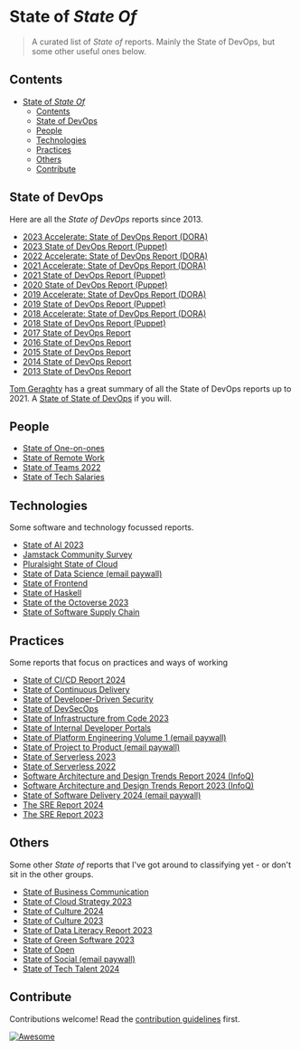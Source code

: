 # State of *State Of*

> A curated list of *State of* reports. Mainly the State of DevOps, but some other useful ones below.


## Contents

- [State of *State Of*](#state-of-state-of)
  - [Contents](#contents)
  - [State of DevOps](#state-of-devops)
  - [People](#people)
  - [Technologies](#technologies)
  - [Practices](#practices)
  - [Others](#others)
  - [Contribute](#contribute)


## State of DevOps

Here are all the *State of DevOps* reports since 2013.

- [2023 Accelerate: State of DevOps Report (DORA)](https://dora.dev/research/2023/dora-report/)
- [2023 State of DevOps Report (Puppet)](https://www.puppet.com/system/files/report-puppet-sodor-2023-platform-engineering.pdf)
- [2022 Accelerate: State of DevOps Report (DORA)](https://dora.dev/research/2022/dora-report/)
- [2021 Accelerate: State of DevOps Report (DORA)](https://services.google.com/fh/files/misc/state-of-devops-2021.pdf)
- [2021 State of DevOps Report (Puppet)](https://www.puppet.com/resources/history-of-devops-reports#2021)
- [2020 State of DevOps Report (Puppet)](https://www.puppet.com/system/files/2020-State-of-DevOps-Report.pdf)
- [2019 Accelerate: State of DevOps Report (DORA)](https://services.google.com/fh/files/misc/state-of-devops-2019.pdf)
- [2019 State of DevOps Report (Puppet)](https://puppet.com/resources/report/2019-state-of-devops-report)
- [2018 Accelerate: State of DevOps Report (DORA)](https://services.google.com/fh/files/misc/state-of-devops-2018.pdf)
- [2018 State of DevOps Report (Puppet)](https://puppet.com/resources/report/2018-state-devops-report)
- [2017 State of DevOps Report](https://puppet.com/resources/report/2017-state-devops-report)
- [2016 State of DevOps Report](https://puppet.com/resources/report/2016-state-devops-report)
- [2015 State of DevOps Report](https://puppet.com/resources/report/2015-state-devops-report)
- [2014 State of DevOps Report](https://puppet.com/resources/report/2014-state-devops-report)
- [2013 State of DevOps Report](https://puppet.com/resources/report/2013-state-devops-report)

[Tom Geraghty](https://www.linkedin.com/in/geraghtytom/) has a great summary of all the State of DevOps reports up to 2021. A [State of State of DevOps](https://tomgeraghty.co.uk/index.php/all-the-state-of-devops-reports-since-2013/) if you will.

## People

- [State of One-on-ones](https://hypercontext.com/state-of-one-on-ones-report)
- [State of Remote Work](https://owllabs.com/state-of-remote-work/2021)
- [State of Teams 2022](https://www.atlassian.com/blog/state-of-teams-2022)
- [State of Tech Salaries](https://hired.com/state-of-tech-salaries/2022/)

## Technologies

Some software and technology focussed reports.

- [State of AI 2023](https://retool.com/reports/state-of-ai-2023)
- [Jamstack Community Survey](https://jamstack.org/survey/2022/)
- [Pluralsight State of Cloud](https://www.pluralsight.com/resource-center/state-of-cloud)
- [State of Data Science (email paywall)](https://anaconda.cloud/2021-state-of-data-science-report)
- [State of Frontend](https://tsh.io/state-of-frontend/)
- [State of Haskell](https://taylor.fausak.me/2021/11/16/haskell-survey-results/)
- [State of the Octoverse 2023](https://octoverse.github.com/)
- [State of Software Supply Chain](https://www.sonatype.com/state-of-the-software-supply-chain/introduction)

## Practices

Some reports that focus on practices and ways of working

- [State of CI/CD Report 2024](https://cd.foundation/state-of-cicd-2024/)
- [State of Continuous Delivery](https://cd.foundation/state-cd-report/)
- [State of Developer-Driven Security](https://www.securecodewarrior.com/cp/the-state-of-developer-security-skills-2022)
- [State of DevSecOps](https://www.contrastsecurity.com/hubfs/DocumentsPDF/The-State-of-DevSecOps_Report_Final.pdf)
- [State of Infrastructure from Code 2023](https://klo.dev/state-of-infrastructure-from-code-2023/)
- [State of Internal Developer Portals](https://www.getport.io/state-of-internal-developer-portals)
- [State of Platform Engineering Volume 1 (email paywall)](https://humanitec.com/whitepapers/state-of-platform-engineering-report-volume-1)
- [State of Project to Product (email paywall)](https://info.planview.com/project-to-product-state-of-the-industry-_report_vsm_en_reg.html)
- [State of Serverless 2023](https://www.datadoghq.com/state-of-serverless/)
- [State of Serverless 2022](https://www.datadoghq.com/state-of-serverless-2022/)
- [Software Architecture and Design Trends Report 2024 (InfoQ)](https://www.infoq.com/articles/architecture-trends-2024/)
- [Software Architecture and Design Trends Report 2023 (InfoQ)](https://www.infoq.com/articles/architecture-trends-2023/)
- [State of Software Delivery 2024 (email paywall)](https://circleci.com/resources/2024-state-of-software-delivery/)
- [The SRE Report 2024](https://www.catchpoint.com/asset/2024-sre-report)
- [The SRE Report 2023](https://www.catchpoint.com/asset/2023-sre-report)

## Others

Some other *State of* reports that I've got around to classifying yet - or don't sit in the other groups.

- [State of Business Communication](https://www.grammarly.com/business/Grammarly_The_State_Of_Business_Communication.pdf)
- [State of Cloud Strategy 2023](https://www.hashicorp.com/state-of-the-cloud)
- [State of Culture 2024](https://www.honest-broker.com/p/the-state-of-the-culture-2024)
- [State of Culture 2023](https://www.honest-broker.com/p/the-state-of-the-culture-2023)
- [State of Data Literacy Report 2023](https://www.datacamp.com/report/data-literacy-report-2023)
- [State of Green Software 2023](https://stateof.greensoftware.foundation/en/)
- [State of Open](https://openuk.uk/stateofopen/)
- [State of Social (email paywall)](https://brandwatch.com/reports/state-of-social/)
- [State of Tech Talent 2024](https://training.linuxfoundation.org/wp-content/uploads/2024/04/2024-Tech-Talent-Report-FINAL.pdf)


## Contribute

Contributions welcome! Read the [contribution guidelines](contributing.md) first.

[![Awesome](https://awesome.re/badge.svg)](https://awesome.re)


